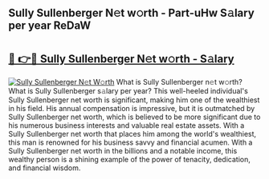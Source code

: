 ## Sully Sullenberger N𝚎t w𝚘rth - Part-uHw S𝚊lary per year ReDaW

# <h2><a href="http://gc56yv6.nevu.top/?p=Sully+Sullenberger">🔗 👉🔴 Sully Sullenberger N𝚎t w𝚘rth - S𝚊lary</a></h2>

[![Sully Sullenberger N𝚎t W𝚘rth](https://i.imgur.com/Oavwk0R.jpeg)](http://gc56yv6.nevu.top/?p=Sully+Sullenberger)
What is Sully Sullenberger n𝚎t w𝚘rth? What is Sully Sullenberger s𝚊lary per year?
This well-heeled individual's Sully Sullenberger net worth is significant, making him one of the wealthiest in his field. His annual compensation is impressive, but it is outmatched by Sully Sullenberger net worth, which is believed to be more significant due to his numerous business interests and valuable real estate assets. With a Sully Sullenberger net worth that places him among the world's wealthiest, this man is renowned for his business savvy and financial acumen. With a Sully Sullenberger net worth in the billions and a notable income, this wealthy person is a shining example of the power of tenacity, dedication, and financial wisdom.
